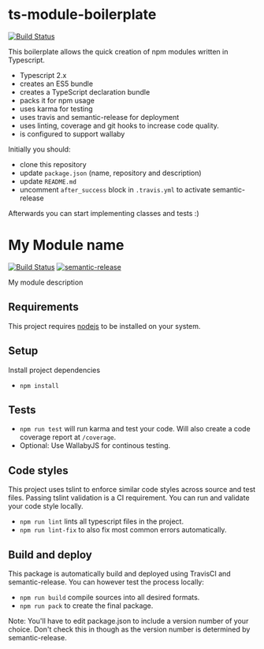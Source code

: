 # ts-module-boilerplate

[![Build Status](https://travis-ci.org/crazyfactory/ts-module-boilerplate.svg)](https://travis-ci.com/crazyfactory/ts-module-boilerplate)

This boilerplate allows the quick creation of npm modules written in Typescript.

- Typescript 2.x
- creates an ES5 bundle
- creates a TypeScript declaration bundle
- packs it for npm usage
- uses karma for testing
- uses travis and semantic-release for deployment
- uses linting, coverage and git hooks to increase code quality.
- is configured to support wallaby

Initially you should:

- clone this repository
- update `package.json` (name, repository and description)
- update `README.md`
- uncomment `after_success` block in `.travis.yml` to activate semantic-release

Afterwards you can start implementing classes and tests :)


# My Module name

[![Build Status](https://travis-ci.org/crazyfactory/ts-module-boilerplate.svg)](https://travis-ci.org/crazyfactory/my-module)
[![semantic-release](https://img.shields.io/badge/%20%20%F0%9F%93%A6%F0%9F%9A%80-semantic--release-e10079.svg)](https://github.com/semantic-release/semantic-release)

My module description

## Requirements

This project requires [nodejs](https://nodejs.org/en/download/) to be installed on your system.

## Setup

Install project dependencies
- `npm install`

## Tests

- `npm run test` will run karma and test your code. Will also create a code coverage report at `/coverage`.
- Optional: Use WallabyJS for continous testing.

## Code styles

This project uses tslint to enforce similar code styles across source and test files. Passing tslint validation is a CI requirement. You can run and validate your code style locally.

- `npm run lint` lints all typescript files in the project.
- `npm run lint-fix` to also fix most common errors automatically.

## Build and deploy

This package is automatically build and deployed using TravisCI and semantic-release. You can however test the process locally:

- `npm run build` compile sources into all desired formats.
- `npm run pack` to create the final package.

Note: You'll have to edit package.json to include a version number of your choice. Don't check this in though as the version number is determined by semantic-release.
